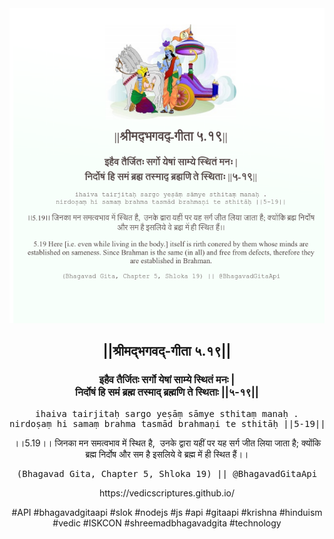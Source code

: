 <img src="../../asset/BG_5_19.png"/>
<center><h2>||श्रीमद्‍भगवद्‍-गीता ५.१९||</h2>
<h3>इहैव तैर्जितः सर्गो येषां साम्ये स्थितं मनः |<br/>निर्दोषं हि समं ब्रह्म तस्माद् ब्रह्मणि ते स्थिताः ||५-१९||</h3>
<pre>ihaiva tairjitaḥ sargo yeṣāṃ sāmye sthitaṃ manaḥ .<br/>nirdoṣaṃ hi samaṃ brahma tasmād brahmaṇi te sthitāḥ ||5-19||</pre>
<p>।।5.19।। जिनका मन समत्वभाव में स्थित है,  उनके द्वारा यहीं पर यह सर्ग जीत लिया जाता है; क्योंकि ब्रह्म निर्दोष और सम है इसलिये वे ब्रह्म में ही स्थित हैं।।</p>
<pre>(Bhagavad Gita, Chapter 5, Shloka 19) || @BhagavadGitaApi</pre><p>https://vedicscriptures.github.io/</p><p>#API #bhagavadgitaapi #slok #nodejs #js #api #gitaapi #krishna #hinduism #vedic #ISKCON #shreemadbhagavadgita #technology</p></center>